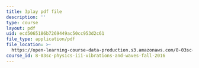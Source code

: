 ```yaml
---
title: 3play pdf file
description: ''
type: course
layout: pdf
uid: ecd5065186b7269449ac50cc953d2c61
file_type: application/pdf
file_location: >-
  https://open-learning-course-data-production.s3.amazonaws.com/8-03sc-physics-iii-vibrations-and-waves-fall-2016/ecd5065186b7269449ac50cc953d2c61_Ahv7Akj2xs4.pdf
course_id: 8-03sc-physics-iii-vibrations-and-waves-fall-2016
---
```

